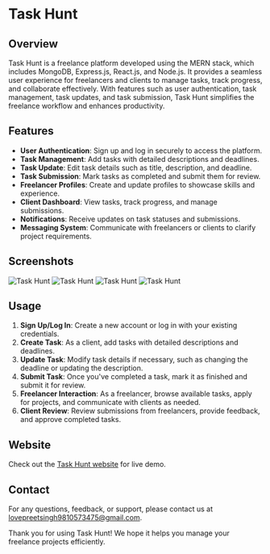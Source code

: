 # Task Hunt

## Overview

Task Hunt is a freelance platform developed using the MERN stack, which includes MongoDB, Express.js, React.js, and Node.js. It provides a seamless user experience for freelancers and clients to manage tasks, track progress, and collaborate effectively. With features such as user authentication, task management, task updates, and task submission, Task Hunt simplifies the freelance workflow and enhances productivity.

## Features

-   **User Authentication**: Sign up and log in securely to access the platform.
-   **Task Management**: Add tasks with detailed descriptions and deadlines.
-   **Task Update**: Edit task details such as title, description, and deadline.
-   **Task Submission**: Mark tasks as completed and submit them for review.
-   **Freelancer Profiles**: Create and update profiles to showcase skills and experience.
-   **Client Dashboard**: View tasks, track progress, and manage submissions.
-   **Notifications**: Receive updates on task statuses and submissions.
-   **Messaging System**: Communicate with freelancers or clients to clarify project requirements.

## Screenshots

![Task Hunt](https://drive.google.com/file/d/1S_p-g5e3154T9rRkdzR7VwA1BrYPPV0_/view?usp=sharing)
![Task Hunt](https://drive.google.com/file/d/1N_Sde3YBSnytC8aRSBOKiZuRMTTrl84o/view?usp=sharing)
![Task Hunt](https://drive.google.com/file/d/1w_UNR4270TNrI9Ps5AlUsiGy7MzMlKVz/view?usp=sharing)
![Task Hunt](https://drive.google.com/file/d/1GsZ-re-U3JbEroEtnuklyVcLQXfIhj1P/view?usp=sharing)

## Usage

1. **Sign Up/Log In**: Create a new account or log in with your existing credentials.
2. **Create Task**: As a client, add tasks with detailed descriptions and deadlines.
3. **Update Task**: Modify task details if necessary, such as changing the deadline or updating the description.
4. **Submit Task**: Once you've completed a task, mark it as finished and submit it for review.
5. **Freelancer Interaction**: As a freelancer, browse available tasks, apply for projects, and communicate with clients as needed.
6. **Client Review**: Review submissions from freelancers, provide feedback, and approve completed tasks.

## Website

Check out the [Task Hunt website](https://taskhunt-frontend.vercel.app/) for live demo.

## Contact

For any questions, feedback, or support, please contact us at [lovepreetsingh9810573475@gmail.com](mailto:lovepreetsingh9810573475@gmail.com).

Thank you for using Task Hunt! We hope it helps you manage your freelance projects efficiently.
